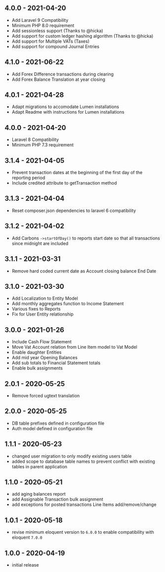 ## 4.0.0 - 2021-04-20

- Add Laravel 9 Compatibility
- Minimum PHP 8.0 requirement
- Add sessionless support (Thanks to @hicka)
- Add support for custom ledger hashing algorithm (Thanks to @hicka)
- Add support for Multiple VATs (Taxes) 
- Add support for compound Journal Entries
## 4.1.0 - 2021-06-22

- Add Forex Difference transactions during clearing 
- Add Forex Balance Translation at year closing
## 4.0.1 - 2021-04-28

- Adapt migrations to accomodate Lumen installations
- Adapt Readme with instructions for Lumen installations
## 4.0.0 - 2021-04-20

- Laravel 8 Compatibility
- Minimum PHP 7.3 requirement
## 3.1.4 - 2021-04-05

- Prevent transaction dates at the beginning of the first day of the reporting period
- Include credited attribute to getTransaction method
## 3.1.3 - 2021-04-04

- Reset composer.json dependencies to laravel 6 compatibility
## 3.1.2 - 2021-04-02

- Add Carbons `->startOfDay()` to reports start date so that all transactions since midnight are included
## 3.1.1 - 2021-03-31

- Remove hard coded current date as Account closing balance End Date
## 3.1.0 - 2021-03-30

- Add Localization to Entity Model
- Add monthly aggregates function to Income Statement
- Various fixes to Reports
- Fix for User Entity relationship
## 3.0.0 - 2021-01-26

- Include Cash Flow Statement
- Move Vat Account relation from Line Item model to Vat Model
- Enable daughter Entities
- Add mid year Opening Balances
- Add sub totals to Financial Statement totals
- Enable bulk assignments

## 2.0.1 - 2020-05-25

- Remove forced ugtext translation

## 2.0.0 - 2020-05-25

- DB table prefixes defined in configuration file
- Auth model defined in configuration file

## 1.1.1 - 2020-05-23
- changed user migration to only modify existing users table
- added scope to database table names to prevent conflict with existing tables in parent application

## 1.1.0 - 2020-05-21
- add aging balances report
- add Assignable Transaction bulk assignment
- add exceptions for posted transactions Line Items add/remove/change

## 1.0.1 - 2020-05-18

- revise minimum eloquent version to `6.0.0` to enable compatibility with eloquent `7.0.0`

## 1.0.0 - 2020-04-19

- initial release